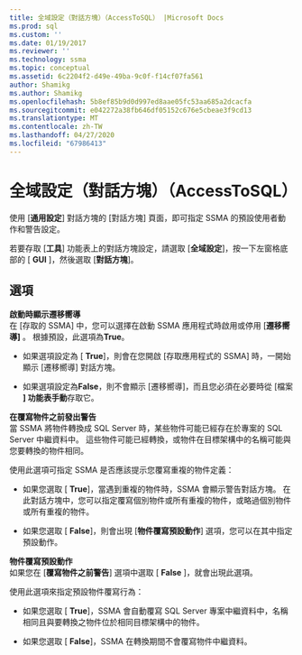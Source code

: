 ```yaml
---
title: 全域設定（對話方塊）（AccessToSQL） |Microsoft Docs
ms.prod: sql
ms.custom: ''
ms.date: 01/19/2017
ms.reviewer: ''
ms.technology: ssma
ms.topic: conceptual
ms.assetid: 6c2204f2-d49e-49ba-9c0f-f14cf07fa561
author: Shamikg
ms.author: Shamikg
ms.openlocfilehash: 5b8ef85b9d0d997ed8aae05fc53aa685a2dcacfa
ms.sourcegitcommit: e042272a38fb646df05152c676e5cbeae3f9cd13
ms.translationtype: MT
ms.contentlocale: zh-TW
ms.lasthandoff: 04/27/2020
ms.locfileid: "67986413"
---
```

# <a name="global-settings-dialogs-accesstosql"></a>全域設定（對話方塊）（AccessToSQL）
使用 [**通用設定**] 對話方塊的 [對話方塊] 頁面，即可指定 SSMA 的預設使用者動作和警告設定。  
  
若要存取 [**工具**] 功能表上的對話方塊設定，請選取 [**全域設定**]，按一下左窗格底部的 [ **GUI** ]，然後選取 [**對話方塊**]。  
  
## <a name="options"></a>選項  
**啟動時顯示遷移嚮導**  
在 [存取的 SSMA] 中，您可以選擇在啟動 SSMA 應用程式時啟用或停用 [**遷移嚮導]** 。 根據預設，此選項為**True**。  
  
-   如果選項設定為 [ **True**]，則會在您開啟 [存取應用程式的 SSMA] 時，一開始顯示 [遷移嚮導] 對話方塊。  
  
-   如果選項設定為**False**，則不會顯示 [遷移嚮導]，而且您必須在必要時從 [檔案 **] 功能表手動**存取它。  
  
**在覆寫物件之前發出警告**  
當 SSMA 將物件轉換成 SQL Server 時，某些物件可能已經存在於專案的 SQL Server 中繼資料中。 這些物件可能已經轉換，或物件在目標架構中的名稱可能與您要轉換的物件相同。  
  
使用此選項可指定 SSMA 是否應該提示您覆寫重複的物件定義：  
  
-   如果您選取 [ **True**]，當遇到重複的物件時，SSMA 會顯示警告對話方塊。 在此對話方塊中，您可以指定覆寫個別物件或所有重複的物件，或略過個別物件或所有重複的物件。  
  
-   如果您選取 [ **False**]，則會出現 [**物件覆寫預設動作**] 選項，您可以在其中指定預設動作。  
  
**物件覆寫預設動作**  
如果您在 [**覆寫物件之前警告**] 選項中選取 [ **False** ]，就會出現此選項。  
  
使用此選項來指定預設物件覆寫行為：  
  
-   如果您選取 [ **True**]，SSMA 會自動覆寫 SQL Server 專案中繼資料中，名稱相同且與要轉換之物件位於相同目標架構中的物件。  
  
-   如果您選取 [ **False**]，SSMA 在轉換期間不會覆寫物件中繼資料。  
  

